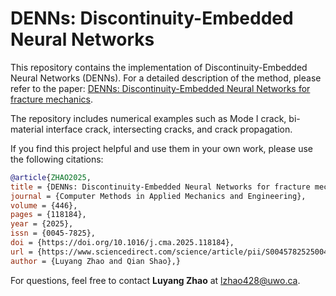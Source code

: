 # DENNs: Discontinuity-Embedded Neural Networks
This repository contains the implementation of Discontinuity-Embedded Neural Networks (DENNs). For a detailed description of the method, please refer to the paper: [DENNs: Discontinuity-Embedded Neural Networks for fracture mechanics](https://www.sciencedirect.com/science/article/pii/S0045782525004566?via%3Dihub). 

The repository includes numerical examples such as Mode I crack, bi-material interface crack, intersecting cracks, and crack propagation.

If you find this project helpful and use them in your own work, please use the following citations:
```bibtex
@article{ZHAO2025,
title = {DENNs: Discontinuity-Embedded Neural Networks for fracture mechanics},
journal = {Computer Methods in Applied Mechanics and Engineering},
volume = {446},
pages = {118184},
year = {2025},
issn = {0045-7825},
doi = {https://doi.org/10.1016/j.cma.2025.118184},
url = {https://www.sciencedirect.com/science/article/pii/S0045782525004566},
author = {Luyang Zhao and Qian Shao},}
```

For questions, feel free to contact **Luyang Zhao** at [lzhao428@uwo.ca](mailto:lzhao428@uwo.ca).
